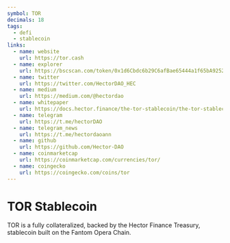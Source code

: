 ```yaml
---
symbol: TOR
decimals: 18
tags:
  - defi
  - stablecoin
links:
  - name: website
    url: https://tor.cash
  - name: explorer
    url: https://bscscan.com/token/0x1d6Cbdc6b29C6afBae65444a1f65bA9252b8CA83
  - name: twitter
    url: https://twitter.com/HectorDAO_HEC
  - name: medium
    url: https://medium.com/@hectordao
  - name: whitepaper
    url: https://docs.hector.finance/the-tor-stablecoin/the-tor-stablecoin
  - name: telegram
    url: https://t.me/hectorDAO
  - name: telegram_news
    url: https://t.me/hectordaoann
  - name: github
    url: https://github.com/Hector-DAO
  - name: coinmarketcap
    url: https://coinmarketcap.com/currencies/tor/
  - name: coingecko
    url: https://coingecko.com/coins/tor
---
```


# TOR Stablecoin

TOR is a fully collateralized, backed by the Hector Finance Treasury, stablecoin built on the Fantom Opera Chain.
